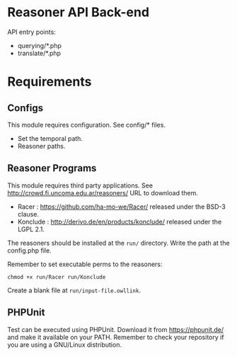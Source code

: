 # Reasoner API Back-end

API entry points:

- querying/*.php
- translate/*.php

# Requirements

## Configs
This module requires configuration. See config/* files.

- Set the temporal path.
- Reasoner paths.

## Reasoner Programs

This module requires third party applications. See http://crowd.fi.uncoma.edu.ar/reasoners/ URL to download them.

- Racer : https://github.com/ha-mo-we/Racer/ released under the BSD-3 clause.
- Konclude : http://derivo.de/en/products/konclude/ released under the LGPL 2.1.

The reasoners should be installed at the `run/` directory. Write the path at the config.php file.

Remember to set executable perms to the reasoners: 

    chmod +x run/Racer run/Konclude

Create a blank file at `run/input-file.owllink`.

## PHPUnit
Test can be executed using PHPUnit. Download it from https://phpunit.de/ and make it available on your PATH. Remember to check your repository if you are using a  GNU/Linux distribution.

